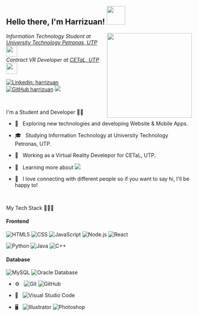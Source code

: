 <h2> Hello there, I'm Harrizuan! <img src="https://thumbs.gfycat.com/IllustriousFoolishBlackpanther-max-1mb.gif" width="50"></h2>
<img align='right' src="https://media.giphy.com/media/M9gbBd9nbDrOTu1Mqx/giphy.gif" width="230">
<p><em>Information Technology Student at <a href="https://www.utp.edu.my/Pages/Home.aspx">University Technology Petronas, UTP</a><img src="https://media.giphy.com/media/fYSnHlufseco8Fh93Z/giphy.gif" width="30"></br>Contract VR Developer at <a href="http://cetal.utp.edu.my/">CETaL, UTP</a><img src="https://media.giphy.com/media/WUlplcMpOCEmTGBtBW/giphy.gif" width="30"> 
</em></p>

[![Linkedin: harrizuan](https://img.shields.io/badge/-harrizuan-blue?style=flat-square&logo=Linkedin&logoColor=white&link=https://www.linkedin.com/in/harrizuan/)](https://www.linkedin.com/in/harrizuan/)
[![GitHub harrizuan](https://img.shields.io/github/followers/harrizuan?label=follow&style=social)](https://github.com/harrizuan)
![](https://visitor-badge.glitch.me/badge?page_id=harrizuan.harrizuan)

<br/>

I'm a Student and Developer 🐱‍💻
 
  - 🤔 &nbsp; Exploring new technologies and developing Website & Mobile Apps.

  - 🎓 &nbsp; Studying Information Technology at University Technology Petronas, UTP.

  - 💼 &nbsp; Working as a Virtual Reality Develepor for CETaL, UTP.

  - 🌱 &nbsp; Learning more about <img src="https://img.shields.io/badge/-Flutter-3a495d?style=flat&logo=flutter&logoColor=67b7f7">

  - 💬 &nbsp; I love connecting with different people so if you want to say hi, I'll be happy to!
  
  <br/>
  
My Tech Stack 👩🏻‍💻
  
#### Frontend
![HTML5](https://img.shields.io/badge/-HTML5-333333?style=flat&logo=HTML5)
![CSS](https://img.shields.io/badge/-CSS-333333?style=flat&logo=CSS3&logoColor=1572B6)
![JavaScript](https://img.shields.io/badge/-JavaScript-333333?style=flat&logo=javascript)
![Node.js](https://img.shields.io/badge/-Node.js-333333?style=flat&logo=node.js)
![React](https://img.shields.io/badge/-React-333333?style=flat&logo=react)
   
![Python](https://img.shields.io/badge/-Python-333333?style=flat&logo=python)
![Java](https://img.shields.io/badge/-Java-333333?style=flat&logo=Java&logoColor=007396)
![C++](https://img.shields.io/badge/-C++-333333?style=flat&logo=C%2B%2B&logoColor=00599C)
    
#### Database
   ![MySQL](https://img.shields.io/badge/-MySQL-333333?style=flat&logo=mysql)
   ![Oracle Database](http://img.shields.io/badge/-Oracle-DD0031?style=flat-square&logo=oracle)

  - ⚙️ &nbsp;
    ![Git](https://img.shields.io/badge/-Git-333333?style=flat&logo=git)
    ![GitHub](https://img.shields.io/badge/-GitHub-333333?style=flat&logo=github)

  - 🔧 &nbsp;
    ![Visual Studio Code](https://img.shields.io/badge/-Visual%20Studio%20Code-333333?style=flat&logo=visual-studio-code&logoColor=007ACC)

  - 🖥 &nbsp;
    ![Illustrator](https://img.shields.io/badge/-Illustrator-333333?style=flat&logo=adobe-illustrator)
    ![Photoshop](https://img.shields.io/badge/-Photoshop-333333?style=flat&logo=adobe-photoshop)

 
